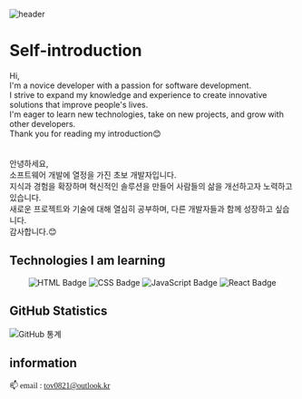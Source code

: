 ![header](https://capsule-render.vercel.app/api?type=waving&color=timeAuto&height=300&section=header&text=HyunJin%20Github&fontSize=90&animation=fadeIn&fontAlignY=38&descAlignY=51&descAlign=62)

# Self-introduction
Hi,<br/>
I'm a novice developer with a passion for software development.<br/> 
I strive to expand my knowledge and experience to create innovative solutions that improve people's lives.<br/>
I'm eager to learn new technologies, take on new projects, and grow with other developers.<br/>
Thank you for reading my introduction😊<br/>
<br/>
<br/>
안녕하세요,<br/>
소프트웨어 개발에 열정을 가진 초보 개발자입니다.<br/>
지식과 경험을 확장하며 혁신적인 솔루션을 만들어 사람들의 삶을 개선하고자 노력하고 있습니다.<br/>
새로운 프로젝트와 기술에 대해 열심히 공부하며, 다른 개발자들과 함께 성장하고 싶습니다.<br/>
감사합니다.😊

## Technologies I am learning
<p align="center">
    <img src="https://img.shields.io/badge/-HTML-E34F26?logo=HTML5&logoColor=white&style=for-the-badge" alt="HTML Badge">
    <img src="https://img.shields.io/badge/-CSS-1572B6?logo=CSS3&logoColor=white&style=for-the-badge" alt="CSS Badge">
    <img src="https://img.shields.io/badge/-JavaScript-F7DF1E?logo=JavaScript&logoColor=white&style=for-the-badge" alt="JavaScript Badge">
    <img src="https://img.shields.io/badge/-React-61DAFB?logo=React&logoColor=white&style=for-the-badge" alt="React Badge">
</p>

## GitHub Statistics
![GitHub 통계](https://github-readme-stats.vercel.app/api?username=john-doe&show_icons=true)

## information
<p style="font-family: 'GmarketSansMedium';">
    📫 email : <a href="mailto:tov0821@outlook.kr">tov0821@outlook.kr</a><br>
</p>

